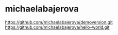 # michaelabajerova

https://github.com/michaelabajerova/demoversion.git
https://github.com/michaelabajerova/hello-world.git
